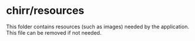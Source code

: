 # chirr/resources

This folder contains resources (such as images) needed by the application. This file can
be removed if not needed.
